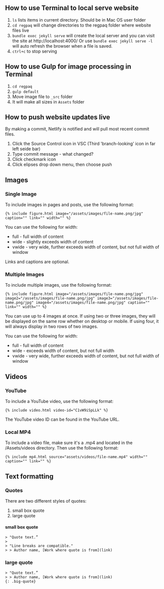 ## How to use Terminal to local serve website

1. `ls` lists items in current directory. Should be in Mac OS user folder
2. `cd regpaq` will change directories to the regpaq folder where website files live
3. `bundle exec jekyll serve` will create the local server and you can visit the site at http://localhost:4000/
    Or use `bundle exec jekyll serve -l` will auto refresh the browser when a file is saved.
4. `ctrl+c` to stop serving

## How to use Gulp for image processing in Terminal

1. `cd regpaq`
2. `gulp default`
3. Move image file to `_src` folder
4. It will make all sizes in `Assets` folder

## How to push website updates live

By making a commit, Netlify is notified and will pull most recent commit files.

1. Click the Source Control icon in VSC (Third 'branch-looking' icon in far left seide bar)
2. Type commit message - what changed?
3. Click checkmark icon
4. Click elipses drop down menu, then choose push

## Images

### Single Image

To include images in pages and posts, use the following format:

`{% include figure.html image="/assets/images/file-name.png/jpg" caption="" link="" width="" %}`

You can use the following for width:

- full - full width of content
- wide - slightly exceeds width of content
- vwide - very wide, further exceeds width of content, but not full width of window

Links and captions are optional.

### Multiple Images

To include multiple images, use the following format:

`{% include figure.html image="/assets/images/file-name.png/jpg" image2="/assets/images/file-name.png/jpg" image3="/assets/images/file-name.png/jpg" image4="/assets/images/file-name.png/jpg" caption="" link="" width="" %}`

You can use up to 4 images at once. If using two or three images, they will be displayed on the same row whether on desktop or mobile. If using four, it will always display in two rows of two images.

You can use the following for width:

- full - full width of content
- wide - exceeds width of content, but not full width
- vwide - very wide, further exceeds width of content, but not full width of window

## Videos

### YouTube

To include a YouTube video, use the following format:

`{% include video.html video-id="C1vW9iSpLLk" %}`

The YouTube video ID can be found in the YouTube URL.

### Local MP4

To include a video file, make sure it's a .mp4 and located in the /Assets/videos directory. Then use the following format:

`{% include mp4.html source="assets/videos/file-name.mp4" width="" caption="" link="" %}`

## Text formatting

### Quotes

There are two different styles of quotes:

1. small box quote
2. large quote

#### small box quote

```
> "Quote text.”
>
> "Line breaks are compatible."
> > Author name, [Work where quote is from](link)
```

### large quote

```
> "Quote text.”
> > Author name, [Work where quote is from](link)
{: .big-quote}
```